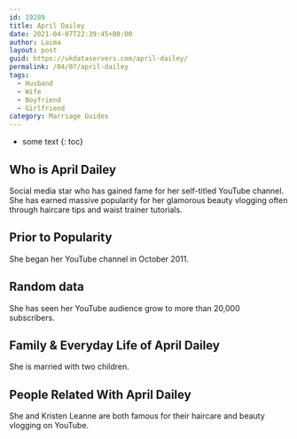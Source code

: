 ```yaml
---
id: 19289
title: April Dailey
date: 2021-04-07T22:39:45+00:00
author: Laima
layout: post
guid: https://ukdataservers.com/april-dailey/
permalink: /04/07/april-dailey
tags:
  - Husband
  - Wife
  - Boyfriend
  - Girlfriend
category: Marriage Guides
---
```


* some text
{: toc}


## Who is April Dailey
                  
                  
                  
Social media star who has gained fame for her self-titled YouTube channel. She has earned massive popularity for her glamorous beauty vlogging often through haircare tips and waist trainer tutorials. 
                  
              
            
              
            
                
                
                
## Prior to Popularity
                  
                  
                  
She began her YouTube channel in October 2011. 
                  
              
            
              
            
                
                
                
## Random data
                  
                  
                  
She has seen her YouTube audience grow to more than 20,000 subscribers. 
                  
              
            
              
            
                
                
                
## Family & Everyday Life of April Dailey
                  
                  
                  
She is married with two children.
                  
              
            
              
            
                
                
                
## People Related With April Dailey
                  
                  
                  
She and Kristen Leanne are both famous for their haircare and beauty vlogging on YouTube. 
                  
              
            
              
            
                
              
            
              
              
            
            
              
            
          
          
          
